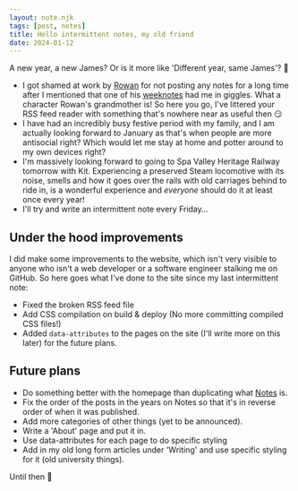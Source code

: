 ```yaml
---
layout: note.njk
tags: [post, notes]
title: Hello intermittent notes, my old friend
date: 2024-01-12
---
```


A new year, a new James? Or is it more like 'Different year, same James'? 🤣

* I got shamed at work by [Rowan](https://rowanmanning.com/) for not posting any notes for a long time after I mentioned that one of his [weeknotes](https://rowanmanning.com/weeknotes/166/) had me in giggles. What a character Rowan's grandmother is! So here you go, I've littered your RSS feed reader with something that's nowhere near as useful then 😏
* I have had an incredibly busy festive period with my family, and I am actually looking forward to January as that's when people are more antisocial right? Which would let me stay at home and potter around to my own devices right?
* I'm massively looking forward to going to Spa Valley Heritage Railway tomorrow with Kit. Experiencing a preserved Steam locomotive with its noise, smells and how it goes over the rails with old carriages behind to ride in, is a wonderful experience and _everyone_ should do it at least once every year!
* I'll try and write an intermittent note every Friday…

## Under the hood improvements
I did make some improvements to the website, which isn't very visible to anyone who isn't a web developer or a software engineer stalking me on GitHub. So here goes what I've done to the site since my last intermittent note:

* Fixed the broken RSS feed file
* Add CSS compilation on build & deploy (No more committing compiled CSS files!)
* Added `data-attributes` to the pages on the site (I'll write more on this later) for the future plans.

## Future plans
* Do something better with the homepage than duplicating what [Notes](https://jamesloveridge.dev/notes/) is.
* Fix the order of the posts in the years on Notes so that it's in reverse order of when it was published.
* Add more categories of other things (yet to be announced).
* Write a 'About' page and put it in.
* Use data-attributes for each page to do specific styling
* Add in my old long form articles under 'Writing' and use specific styling for it (old university things).

Until then 👋
